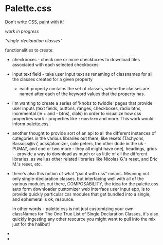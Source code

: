 # Palette.css

Don't write CSS, paint with it!

*work in progress*

*"single-declaration classes"*

functionalities to create:
- checkboxes - check one or more checkboxes to download files associated with each selected checkboxes
- input text field - take user input text as renaming of classnames for all the classes created for a given property
  - each property contains the set of classes, where the classes are named after each of the keyword values that the property has.

- i'm wanting to create a series of 'knobs to twiddle' pages that provide user inputs (text fields, buttons, ranges, checkboxes, radio btns, incremental (ie + and - btns), dials) in order to visualize how css properties work - properties like `transform` and more. This work would inform palette.css.

- another thought to provide sort of an api to all the different instances of categories in the various libraries out there, like resets (Tachyons, Basscss@v7, acss/atomizer, cole peters, the other dude in the uk - PUMA?, and one or two more - they all might have one), headings, grids -- provide a way to download as much or as little of all the different libraries, as well as other related libraries like Nicolas G.'s reset, and Eric M.'s reset, etc.

- there's also this notion of what "paint with css" means. Meaning not only single-declaration classes, but interfacing well with all of the various modules out there, COMPOSABILITY, the idea for the palette.css auto form downloader customizer web interface user input app, is to provide quickly particular css modules that get bundled into a single, and ephemeral is ok, resource.

  In other words - palette.css is not just customizing your own classNames for The One True List of Single Declaration Classes, it's also quickly ingesting any other resource you might want to pull into the mix just for the halibut!

- 

-
